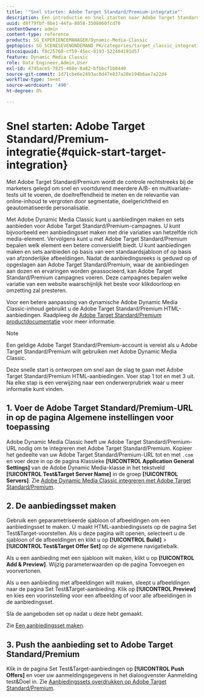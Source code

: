 ```yaml
---
title: '"Snel starten: Adobe Target Standard/Premium-integratie"'
description: Een introductie en Snel starten naar Adobe Target Standard/Premium om u te helpen snel aan de slag te gaan met de integratietechnieken Adobe Target Standard/Premium.
uuid: d8f79fbf-8be1-44fa-8058-3508060fcd70
contentOwner: admin
content-type: reference
products: SG_EXPERIENCEMANAGER/Dynamic-Media-Classic
geptopics: SG_SCENESEVENONDEMAND_PK/categories/target_classic_integration
discoiquuid: f8c25768-cf59-45ec-8193-522404191d57
feature: Dynamic Media Classic
role: Data Engineer,Admin,User
exl-id: 4745ace5-7825-468e-8a82-bfbbcf1b0440
source-git-commit: 1d71cbe6e2493ac8d47e837a20e194b6ae7a22d4
workflow-type: tm+mt
source-wordcount: '490'
ht-degree: 0%

---
```


# Snel starten: Adobe Target Standard/Premium-integratie{#quick-start-target-integration}

Met Adobe Target Standard/Premium wordt de controle rechtstreeks bij de marketers gelegd om snel en voortdurend meerdere A/B- en multivariate-tests uit te voeren, de doeltreffendheid te meten en de relevantie van online-inhoud te vergroten door segmentatie, doelgerichtheid en geautomatiseerde personalisatie.

Met Adobe Dynamic Media Classic kunt u aanbiedingen maken en sets aanbieden voor Adobe Target Standard/Premium-campagnes. U kunt bijvoorbeeld een aanbiedingsset maken met drie variaties van hetzelfde rich media-element. Vervolgens kunt u met Adobe Target Standard/Premium bepalen welk element een betere conversielift biedt. U kunt aanbiedingen maken en sets aanbieden op basis van een standaardsjabloon of op basis van afzonderlijke afbeeldingen. Nadat de aanbiedingsreeks is geduwd op of opgeslagen aan Adobe Target Standard/Premium, waar de aanbiedingen aan dozen en ervaringen worden geassocieerd, kan Adobe Target Standard/Premium campagnes voeren. Deze campagnes bepalen welke variatie van een website waarschijnlijk het beste voor klikdoorloop en omzetting zal presteren.

Voor een betere aanpassing van dynamische Adobe Dynamic Media Classic-inhoud gebruikt u de Adobe Target Standard/Premium HTML-aanbiedingen. Raadpleeg de [Adobe Target Standard/Premium productdocumentatie](https://experienceleague.adobe.com/docs/target.html) voor meer informatie.

>[!NOTE]
>
>Een geldige Adobe Target Standard/Premium-account is vereist als u Adobe Target Standard/Premium wilt gebruiken met Adobe Dynamic Media Classic.

Deze snelle start is ontworpen om snel aan de slag te gaan met Adobe Target Standard/Premium HTML-aanbiedingen. Voer stap 1 tot en met 3 uit. Na elke stap is een verwijzing naar een onderwerprubriek waar u meer informatie kunt vinden.

## 1. Voer de Adobe Target Standard/Premium-URL in op de pagina Algemene instellingen voor toepassing

Adobe Dynamic Media Classic heeft uw Adobe Target Standard/Premium-URL nodig om te integreren met Adobe Target Standard/Premium. Kopieer het gedeelte van uw Adobe Target Standard/Premium-URL tot en met `.com` en voer deze in op de pagina Klassieke **[!UICONTROL Application General Settings]** van de Adobe Dynamic Media-klasse in het tekstveld **[!UICONTROL Test&Target Server Name]** in de groep **[!UICONTROL Servers]**. Zie [Adobe Dynamic Media Classic integreren met Adobe Target Standard/Premium](integrating-dmc-with-target.md#integrating-dmc-with-target).

## 2. De aanbiedingsset maken

Gebruik een geparametriseerde sjabloon of afbeeldingen om een aanbiedingsset te maken. U maakt HTML-aanbiedingssets op de pagina Set Test&amp;Target-voorstellen. Als u deze pagina wilt openen, selecteert u de sjabloon of de afbeeldingen en klikt u op **[!UICONTROL Build]** > **[!UICONTROL Test&Target Offer Set]** op de algemene navigatiebalk.

Als u een aanbieding met een sjabloon wilt maken, klikt u op **[!UICONTROL Add & Preview]**. Wijzig parameterwaarden op de pagina Toevoegen en voorvertonen.

Als u een aanbieding met afbeeldingen wilt maken, sleept u afbeeldingen naar de pagina Set Test&amp;Target-aanbieding. Klik op **[!UICONTROL Preview]** en kies een voorinstelling voor een afbeelding of voor alle afbeeldingen in de aanbiedingsset.

Sla de aangeboden set op nadat u deze hebt gemaakt.

Zie [Een aanbiedingsset maken](creating-offer-set.md#creating_an_offer_set).

## 3. Push the aanbieding set to Adobe Target Standard/Premium

Klik in de pagina Set Test&amp;Target-aanbiedingen op **[!UICONTROL Push Offers]** en voer uw aanmeldingsgegevens in het dialoogvenster Aanmelding test&amp;Doel in. Zie [Aanbiedingssets overdrukken op Adobe Target Standard/Premium](pushing-offer-sets-target.md#pushing_offer_sets_to_target).

